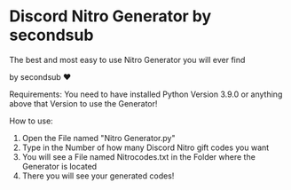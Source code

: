 # Discord Nitro Generator by secondsub

The best and most easy to use Nitro Generator you will ever find

by secondsub ❤

Requirements:
You need to have installed Python Version 3.9.0 or anything above that Version to use the Generator!

How to use: 
1. Open the File named "Nitro Generator.py"
2. Type in the Number of how many Discord Nitro gift codes you want
3. You will see a File named Nitrocodes.txt in the Folder where the Generator is located
4. There you will see your generated codes!
